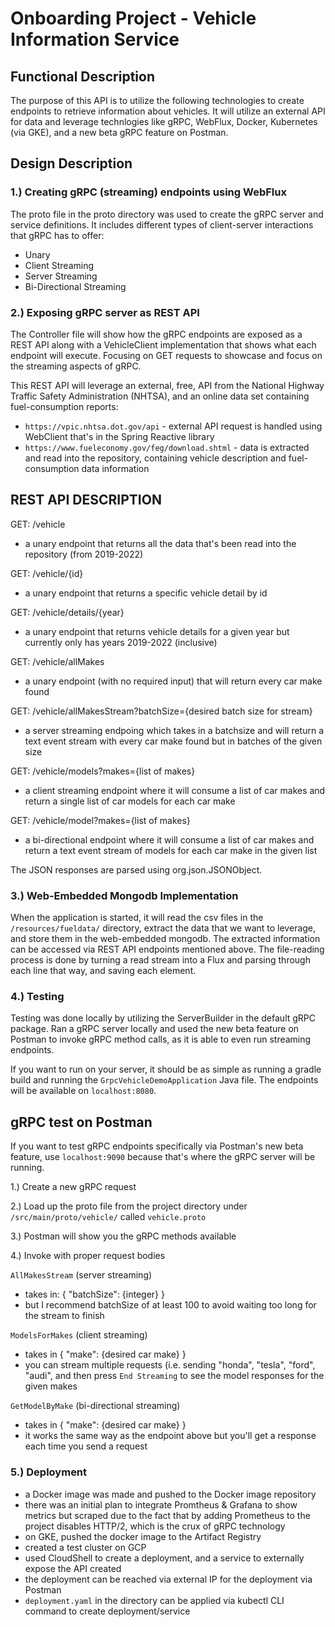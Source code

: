 # Onboarding Project - Vehicle Information Service

## Functional Description

The purpose of this API is to utilize the following technologies to create endpoints to retrieve information about vehicles.
It will utilize an external API for data and leverage technlogies like gRPC, WebFlux, Docker, Kubernetes (via GKE), and a new beta gRPC feature on Postman.


## Design Description

### 1.) Creating gRPC (streaming) endpoints using WebFlux

The proto file in the proto directory was used to create the gRPC server and service definitions.
It includes different types of client-server interactions that gRPC has to offer:
- Unary
- Client Streaming
- Server Streaming
- Bi-Directional Streaming



### 2.) Exposing gRPC server as REST API

The Controller file will show how the gRPC endpoints are exposed as a REST API along with a VehicleClient implementation that shows what each endpoint will execute.
Focusing on GET requests to showcase and focus on the streaming aspects of gRPC.

This REST API will leverage an external, free, API from the National Highway Traffic Safety Administration (NHTSA), and an online data set containing fuel-consumption reports:
  - `https://vpic.nhtsa.dot.gov/api` - external API request is handled using WebClient that's in the Spring Reactive library
  - `https://www.fueleconomy.gov/feg/download.shtml` - data is extracted and read into the repository, containing vehicle description and fuel-consumption data information

## REST API DESCRIPTION

GET: /vehicle
  - a unary endpoint that returns all the data that's been read into the repository (from 2019-2022)

GET: /vehicle/{id}
  - a unary endpoint that returns a specific vehicle detail by id

GET: /vehicle/details/{year}
  - a unary endpoint that returns vehicle details for a given year but currently only has years 2019-2022 (inclusive)

GET: /vehicle/allMakes
  - a unary endpoint (with no required input) that will return every car make found

GET: /vehicle/allMakesStream?batchSize={desired batch size for stream}
  - a server streaming endpoing which takes in a batchsize and will return a text event stream with every car make found but in batches of the given size

GET: /vehicle/models?makes={list of makes}
  - a client streaming endpoint where it will consume a list of car makes and return a single list of car models for each car make

GET: /vehicle/model?makes={list of makes}
  - a bi-directional endpoint where it will consume a list of car makes and return a text event stream of models for each car make in the given list


The JSON responses are parsed using org.json.JSONObject.


### 3.) Web-Embedded Mongodb Implementation

When the application is started, it will read the csv files in the `/resources/fueldata/` directory, extract the data that we want to leverage, and store them in the web-embedded mongodb. The extracted information can be accessed via REST API endpoints mentioned above. 
The file-reading process is done by turning a read stream into a Flux and parsing through each line that way, and saving each element.


### 4.) Testing

Testing was done locally by utilizing the ServerBuilder in the default gRPC package.
Ran a gRPC server locally and used the new beta feature on Postman to invoke gRPC method calls, as it is able to even run streaming endpoints.

If you want to run on your server, it should be as simple as running a gradle build and running the `GrpcVehicleDemoApplication` Java file. The endpoints will be available on `localhost:8080`.

## gRPC test on Postman
If you want to test gRPC endpoints specifically via Postman's new beta feature, use `localhost:9090` because that's where the gRPC server will be running.

1.) Create a new gRPC request

2.) Load up the proto file from the project directory under `/src/main/proto/vehicle/` called `vehicle.proto`

3.) Postman will show you the gRPC methods available

4.) Invoke with proper request bodies


`AllMakesStream` (server streaming)
  - takes in: 
    { 
      "batchSize": {integer} 
    }
  - but I recommend batchSize of at least 100 to avoid waiting too long for the stream to finish
  
`ModelsForMakes` (client streaming)
  - takes in 
    {
      "make": {desired car make}
    }
  - you can stream multiple requests (i.e. sending "honda", "tesla", "ford", "audi", and then press `End Streaming` to see the model responses for the given makes

`GetModelByMake` (bi-directional streaming)
  - takes in
    {
      "make": {desired car make}
    }
  - it works the same way as the endpoint above but you'll get a response each time you send a request


### 5.) Deployment

  - a Docker image was made and pushed to the Docker image repository
  - there was an initial plan to integrate Promtheus & Grafana to show metrics but scraped due to the fact that by adding Prometheus to the project disables HTTP/2, which is the crux of gRPC technology
  - on GKE, pushed the docker image to the Artifact Registry
  - created a test cluster on GCP
  - used CloudShell to create a deployment, and a service to externally expose the API created
  - the deployment can be reached via external IP for the deployment via Postman
  - `deployment.yaml` in the directory can be applied via kubectl CLI command to create deployment/service




